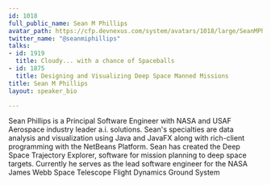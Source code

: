 ```yaml
---
id: 1018
full_public_name: Sean M Phillips
avatar_path: https://cfp.devnexus.com/system/avatars/1018/large/SeanMPhillips_Avatar.jpg?1510110519
twitter_name: "@seanmiphillips"
talks:
- id: 1919
  title: Cloudy... with a chance of Spaceballs
- id: 1875
  title: Designing and Visualizing Deep Space Manned Missions
title: Sean M Phillips
layout: speaker_bio

---
```

Sean Phillips is a Principal Software Engineer with NASA and USAF Aerospace industry leader a.i. solutions. Sean's specialties are data analysis and visualization using Java and JavaFX along with rich-client programming with the NetBeans Platform. Sean has created the Deep Space Trajectory Explorer, software for mission planning to deep space targets. Currently he serves as the lead software engineer for the NASA James Webb Space Telescope Flight Dynamics Ground System
